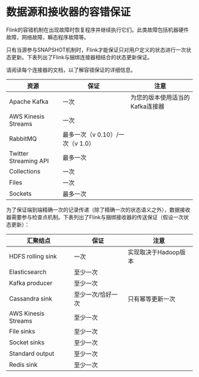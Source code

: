 

# 数据源和接收器的容错保证


Flink的容错机制在出现故障时恢复程序并继续执行它们。此类故障包括机器硬件故障，网络故障，瞬态程序故障等。

只有当源参与SNAPSHOT机制时，Flink才能保证只对用户定义的状态进行一次状态更新。下表列出了Flink与捆绑连接器相结合的状态更新保证。

请阅读每个连接器的文档，以了解容错保证的详细信息。

| 资源 | 保证 | 注意 |
| --- | --- | --- |
| Apache Kafka | 一次 | 为您的版本使用适当的Kafka连接器 |
| AWS Kinesis Streams | 一次 |  |
| RabbitMQ | 最多一次（v 0.10）/一次（v 1.0） |  |
| Twitter Streaming API | 最多一次 |  |
| Collections | 一次 |  |
| Files | 一次 |  |
| Sockets | 最多一次 |  |

为了保证端到端精确一次的记录传递（除了精确一次的状态语义之外），数据接收器需要参与检查点机制。下表列出了Flink与捆绑接收器的传送保证（假设一次状态更新）：

| 汇聚结点 | 保证 | 注意 |
| --- | --- | --- |
| HDFS rolling sink | 一次 | 实现取决于Hadoop版本 |
| Elasticsearch | 至少一次 |  |
| Kafka producer | 至少一次 |  |
| Cassandra sink | 至少一次/恰好一次 | 只有幂等更新一次 |
| AWS Kinesis Streams | 至少一次 |  |
| File sinks | 至少一次 |  |
| Socket sinks | 至少一次 |  |
| Standard output | 至少一次 |  |
| Redis sink | 至少一次 |  |

